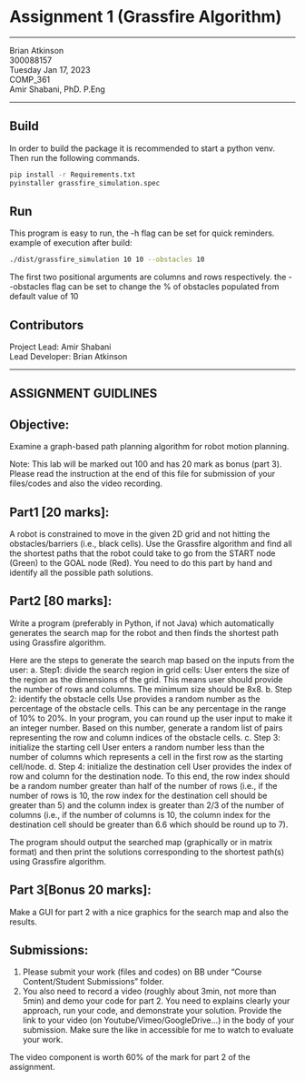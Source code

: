 # Assignment 1 (Grassfire Algorithm)

---
Brian Atkinson <br>
300088157 <br>
Tuesday Jan 17, 2023 <br>
COMP_361 <br>
Amir Shabani, PhD. P.Eng

---
## Build
In order to build the package it is recommended to start a python venv. Then run the following commands.
```bash
pip install -r Requirements.txt
pyinstaller grassfire_simulation.spec
```

## Run
This program is easy to run, the -h flag can be set for quick reminders.
example of execution after build:
```bash
./dist/grassfire_simulation 10 10 --obstacles 10
```
The first two positional arguments are columns and rows respectively.
the --obstacles flag can be set to change the % of obstacles populated from default value of 10

## Contributors
Project Lead: Amir Shabani <br>
Lead Developer: Brian Atkinson<br>

---

## ASSIGNMENT GUIDLINES
## Objective: 
Examine a graph-based path planning algorithm for robot motion planning. 

Note: This lab will be marked out 100 and has 20 mark as bonus (part 3). Please read the instruction at the end of this file for submission of your files/codes and also the video recording. 

## Part1 [20 marks]: 
A robot is constrained to move in the given 2D grid and not hitting the obstacles/barriers (i.e., black cells). Use the Grassfire algorithm and find all the shortest paths that the robot could take to go from the START node (Green) to the GOAL node (Red). 
You need to do this part by hand and identify all the possible path solutions.

## Part2 [80 marks]: 
Write a program (preferably in Python, if not Java) which automatically generates the search map for the robot and then finds the shortest path using Grassfire algorithm. 

Here are the steps to generate the search map based on the inputs from the user:
a.	Step1: divide the search region in grid cells: 
User enters the size of the region as the dimensions of the grid. This means user should provide the number of rows and columns. The minimum size should be 8x8.
b.	Step 2: identify the obstacle cells
Use provides a random number as the percentage of the obstacle cells. This can be any percentage in the range of 10% to 20%. In your program, you can round up the user input to make it an integer number. Based on this number, generate a random list of pairs representing the row and column indices of the obstacle cells.
c.	Step 3: initialize the starting cell
User enters a random number less than the number of columns which represents a cell in the first row as the starting cell/node.
d.	Step 4: initialize the destination cell
User provides the index of row and column for the destination node. To this end, the row index should be a random number greater than half of the number of rows (i.e., if the number of rows is 10, the row index for the destination cell should be greater than 5) and the column index is greater than 2/3 of the number of columns (i.e., if the number of columns is 10, the column index for the destination cell should be greater than 6.6 which should be round up to 7).


The program should output the searched map (graphically or in matrix format) and then print the solutions corresponding to the shortest path(s) using Grassfire algorithm.

## Part 3[Bonus 20 marks]: 
Make a GUI for part 2 with a nice graphics for the search map and also the results. 



## Submissions:

1.	Please submit your work (files and codes) on BB under “Course Content/Student Submissions” folder. 
2.	You also need to record a video (roughly about 3min, not more than 5min) and demo your code for part 2. 
You need to explains clearly your approach, run your code, and demonstrate your solution. Provide the link to your video (on Youtube/Vimeo/GoogleDrive…) in the body of your submission. Make sure the like in accessible for me to watch to evaluate your work.

The video component is worth 60% of the mark for part 2 of the assignment.


